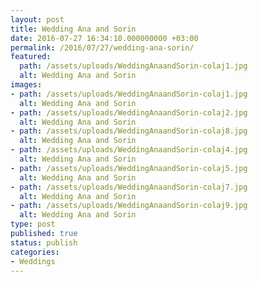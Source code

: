 ```yaml
---
layout: post
title: Wedding Ana and Sorin
date: 2016-07-27 16:34:10.000000000 +03:00
permalink: /2016/07/27/wedding-ana-sorin/
featured:
  path: /assets/uploads/WeddingAnaandSorin-colaj1.jpg
  alt: Wedding Ana and Sorin
images:
- path: /assets/uploads/WeddingAnaandSorin-colaj1.jpg
  alt: Wedding Ana and Sorin
- path: /assets/uploads/WeddingAnaandSorin-colaj2.jpg
  alt: Wedding Ana and Sorin
- path: /assets/uploads/WeddingAnaandSorin-colaj8.jpg
  alt: Wedding Ana and Sorin
- path: /assets/uploads/WeddingAnaandSorin-colaj4.jpg
  alt: Wedding Ana and Sorin
- path: /assets/uploads/WeddingAnaandSorin-colaj5.jpg
  alt: Wedding Ana and Sorin
- path: /assets/uploads/WeddingAnaandSorin-colaj7.jpg
  alt: Wedding Ana and Sorin
- path: /assets/uploads/WeddingAnaandSorin-colaj9.jpg
  alt: Wedding Ana and Sorin
type: post
published: true
status: publish
categories:
- Weddings
---
```

